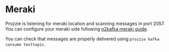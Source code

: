 ---
---

# Meraki

Prozzie is listening for meraki location and scanning messages in port 2057. You
can configure your meraki side following
[n2kafka meraki guide](https://github.com/wizzie-io/n2kafka/blob/master/src/decoder/meraki/README.md).

You can check that messages are properly delivered using
`prozzie kafka consume testtopic`.
